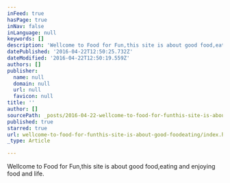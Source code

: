 ```yaml
---
inFeed: true
hasPage: true
inNav: false
inLanguage: null
keywords: []
description: 'Wellcome to Food for Fun,this site is about good food,eating and enjoying food and life.'
datePublished: '2016-04-22T12:50:25.732Z'
dateModified: '2016-04-22T12:50:19.559Z'
authors: []
publisher:
  name: null
  domain: null
  url: null
  favicon: null
title: ''
author: []
sourcePath: _posts/2016-04-22-wellcome-to-food-for-funthis-site-is-about-good-foodeating.md
published: true
starred: true
url: wellcome-to-food-for-funthis-site-is-about-good-foodeating/index.html
_type: Article

---
```

Wellcome to Food for Fun,this site is about good food,eating and enjoying food and life.